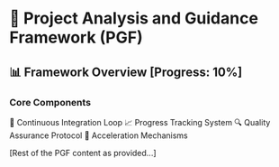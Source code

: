 # 🎯 Project Analysis and Guidance Framework (PGF)

## 📊 Framework Overview [Progress: 10%]

### Core Components
🔄 Continuous Integration Loop
📈 Progress Tracking System
🔍 Quality Assurance Protocol
🚀 Acceleration Mechanisms

[Rest of the PGF content as provided...]
